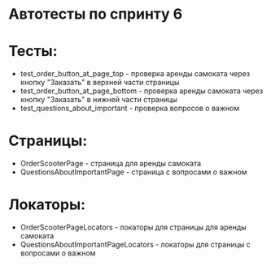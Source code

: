 # Автотесты по спринту 6

# Тесты:
* test_order_button_at_page_top - проверка аренды самоката через кнопку "Заказать" в верхней части страницы
* test_order_button_at_page_bottom - проверка аренды самоката через кнопку "Заказать" в нижней части страницы
* test_questions_about_important - проверка вопросов о важном

# Страницы:
* OrderScooterPage - страница для аренды самоката
* QuestionsAboutImportantPage - страница с вопросами о важном

# Локаторы:
* OrderScooterPageLocators - локаторы для страницы для аренды самоката
* QuestionsAboutImportantPageLocators - локаторы для страницы с вопросами о важном
